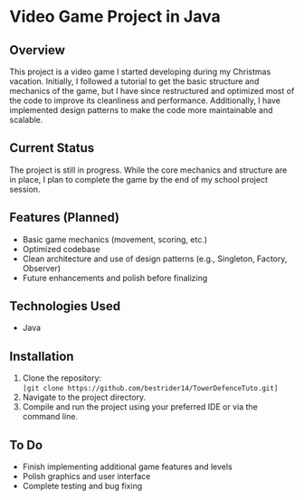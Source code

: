 # Video Game Project in Java

## Overview
This project is a video game I started developing during my Christmas vacation. Initially, I followed a tutorial to get the basic structure and mechanics of the game, but I have since restructured and optimized most of the code to improve its cleanliness and performance. Additionally, I have implemented design patterns to make the code more maintainable and scalable.

## Current Status
The project is still in progress. While the core mechanics and structure are in place, I plan to complete the game by the end of my school project session. 

## Features (Planned)
- Basic game mechanics (movement, scoring, etc.)
- Optimized codebase
- Clean architecture and use of design patterns (e.g., Singleton, Factory, Observer)
- Future enhancements and polish before finalizing

## Technologies Used
- Java

## Installation
1. Clone the repository:  
   `[git clone https://github.com/bestrider14/TowerDefenceTuto.git]`
2. Navigate to the project directory.
3. Compile and run the project using your preferred IDE or via the command line.

## To Do
- Finish implementing additional game features and levels
- Polish graphics and user interface
- Complete testing and bug fixing
